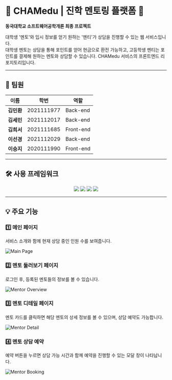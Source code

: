 # 🌟 **CHAMedu** | 진학 멘토링 플랫폼 🌟  
**동국대학교 소프트웨어공학개론 최종 프로젝트**  

대학생 '멘토'와 입시 정보를 얻기 원하는 '멘티'가 상담을 진행할 수 있는 웹 서비스입니다.  
대학생 멘토는 상담을 통해 포인트를 얻어 현금으로 환전 가능하고, 고등학생 멘티는 포인트를 결제해 원하는 멘토와 상담할 수 있습니다.
CHAMedu 서비스의 프론트엔드 리포지토리입니다.

---

## 👥 **팀원**  
| 이름     | 학번        | 역할      |  
|----------|-------------|-----------|  
| **김민환** | 2021111977 | Back-end  |  
| **김세민** | 2021112017 | Back-end  |  
| **김희서** | 2021111685 | Front-end |  
| **이선경** | 2021112029 | Back-end  |  
| **이승지** | 2020111990 | Front-end |  

---

## 🛠️ **사용 프레임워크**  
<p align="center">  
  <img src="https://img.shields.io/badge/React-3776AB?style=for-the-badge&logo=React&logoColor=white">  
  <img src="https://img.shields.io/badge/Spring Boot-6DB33F?style=for-the-badge&logo=springboot&logoColor=white">  
  <img src="https://img.shields.io/badge/MySQL-4479A1?style=for-the-badge&logo=mysql&logoColor=white">  
  <img src="https://img.shields.io/badge/JavaScript-F7DF1E?style=for-the-badge&logo=javascript&logoColor=white">  
</p>

---

## 💡 **주요 기능**  

### 1️⃣ **메인 페이지**  
서비스 소개와 함께 현재 상담 중인 인원 수를 보여줍니다.  

![Main Page](https://github.com/user-attachments/assets/70e9192e-83a8-4b44-bc2b-971061b63850)  

### 2️⃣ **멘토 둘러보기 페이지**  
로그인 후, 등록된 멘토들의 정보를 볼 수 있습니다.  

![Mentor Overview](https://github.com/user-attachments/assets/8dddc4af-aba0-447c-85e5-b662ab1d74e1)  

### 3️⃣ **멘토 디테일 페이지**  
멘토 카드를 클릭하면 해당 멘토의 상세 정보를 볼 수 있으며, 상담 예약도 가능합니다.  

![Mentor Detail](https://github.com/user-attachments/assets/efcb67d4-8ecd-4c6c-bb1d-8773016603a6)  

### 4️⃣ **멘토 상담 예약**  
예약 버튼을 누르면 상담 가능 시간과 함께 예약을 진행할 수 있는 모달 창이 나타납니다.  

![Mentor Booking](https://github.com/user-attachments/assets/7eb3b56b-744a-4a18-9e33-dc87ef44f35b) 
